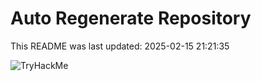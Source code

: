 # Auto Regenerate Repository

This README was last updated: 2025-02-15 21:21:35

 ![TryHackMe](https://tryhackme.com/badge/533634)